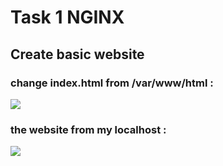 # Task 1 NGINX

## Create basic website

### change index.html from /var/www/html :
![](https://github.com/IbrahimmAdel/DevOps_sprints/blob/main/NGINX/task%201/1.png)

### the website from my localhost :
![](https://github.com/IbrahimmAdel/DevOps_sprints/blob/main/NGINX/task%201/2.png)
